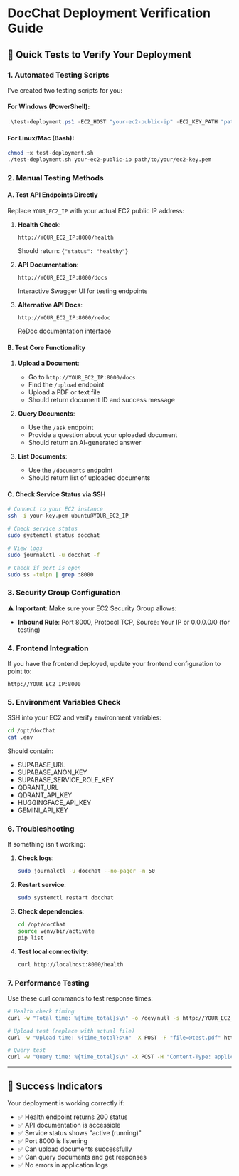 # DocChat Deployment Verification Guide

## 🚀 Quick Tests to Verify Your Deployment

### 1. **Automated Testing Scripts**

I've created two testing scripts for you:

#### For Windows (PowerShell):

```powershell
.\test-deployment.ps1 -EC2_HOST "your-ec2-public-ip" -EC2_KEY_PATH "path\to\your\ec2-key.pem"
```

#### For Linux/Mac (Bash):

```bash
chmod +x test-deployment.sh
./test-deployment.sh your-ec2-public-ip path/to/your/ec2-key.pem
```

### 2. **Manual Testing Methods**

#### A. **Test API Endpoints Directly**

Replace `YOUR_EC2_IP` with your actual EC2 public IP address:

1. **Health Check**:

   ```
   http://YOUR_EC2_IP:8000/health
   ```

   Should return: `{"status": "healthy"}`

2. **API Documentation**:

   ```
   http://YOUR_EC2_IP:8000/docs
   ```

   Interactive Swagger UI for testing endpoints

3. **Alternative API Docs**:
   ```
   http://YOUR_EC2_IP:8000/redoc
   ```
   ReDoc documentation interface

#### B. **Test Core Functionality**

1. **Upload a Document**:

   - Go to `http://YOUR_EC2_IP:8000/docs`
   - Find the `/upload` endpoint
   - Upload a PDF or text file
   - Should return document ID and success message

2. **Query Documents**:

   - Use the `/ask` endpoint
   - Provide a question about your uploaded document
   - Should return an AI-generated answer

3. **List Documents**:
   - Use the `/documents` endpoint
   - Should return list of uploaded documents

#### C. **Check Service Status via SSH**

```bash
# Connect to your EC2 instance
ssh -i your-key.pem ubuntu@YOUR_EC2_IP

# Check service status
sudo systemctl status docchat

# View logs
sudo journalctl -u docchat -f

# Check if port is open
sudo ss -tulpn | grep :8000
```

### 3. **Security Group Configuration**

⚠️ **Important**: Make sure your EC2 Security Group allows:

- **Inbound Rule**: Port 8000, Protocol TCP, Source: Your IP or 0.0.0.0/0 (for testing)

### 4. **Frontend Integration**

If you have the frontend deployed, update your frontend configuration to point to:

```
http://YOUR_EC2_IP:8000
```

### 5. **Environment Variables Check**

SSH into your EC2 and verify environment variables:

```bash
cd /opt/docChat
cat .env
```

Should contain:

- SUPABASE_URL
- SUPABASE_ANON_KEY
- SUPABASE_SERVICE_ROLE_KEY
- QDRANT_URL
- QDRANT_API_KEY
- HUGGINGFACE_API_KEY
- GEMINI_API_KEY

### 6. **Troubleshooting**

If something isn't working:

1. **Check logs**:

   ```bash
   sudo journalctl -u docchat --no-pager -n 50
   ```

2. **Restart service**:

   ```bash
   sudo systemctl restart docchat
   ```

3. **Check dependencies**:

   ```bash
   cd /opt/docChat
   source venv/bin/activate
   pip list
   ```

4. **Test local connectivity**:
   ```bash
   curl http://localhost:8000/health
   ```

### 7. **Performance Testing**

Use these curl commands to test response times:

```bash
# Health check timing
curl -w "Total time: %{time_total}s\n" -o /dev/null -s http://YOUR_EC2_IP:8000/health

# Upload test (replace with actual file)
curl -w "Upload time: %{time_total}s\n" -X POST -F "file=@test.pdf" http://YOUR_EC2_IP:8000/upload

# Query test
curl -w "Query time: %{time_total}s\n" -X POST -H "Content-Type: application/json" -d '{"query":"test question","document_ids":["doc-id"]}' http://YOUR_EC2_IP:8000/ask
```

---

## 🎉 Success Indicators

Your deployment is working correctly if:

- ✅ Health endpoint returns 200 status
- ✅ API documentation is accessible
- ✅ Service status shows "active (running)"
- ✅ Port 8000 is listening
- ✅ Can upload documents successfully
- ✅ Can query documents and get responses
- ✅ No errors in application logs
